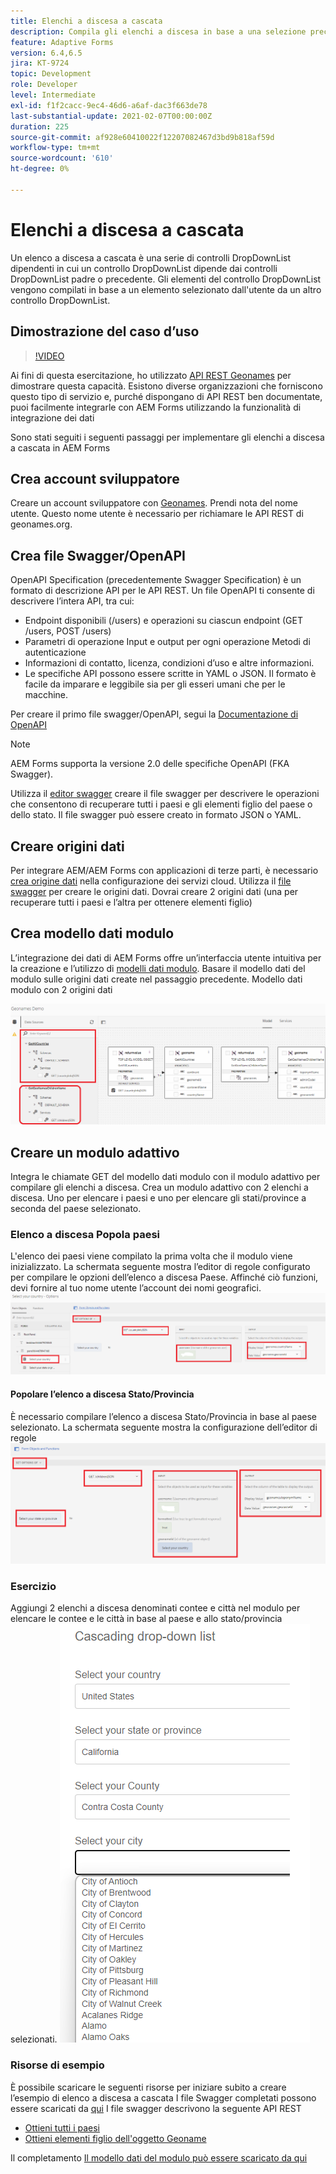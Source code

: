 ```yaml
---
title: Elenchi a discesa a cascata
description: Compila gli elenchi a discesa in base a una selezione precedente.
feature: Adaptive Forms
version: 6.4,6.5
jira: KT-9724
topic: Development
role: Developer
level: Intermediate
exl-id: f1f2cacc-9ec4-46d6-a6af-dac3f663de78
last-substantial-update: 2021-02-07T00:00:00Z
duration: 225
source-git-commit: af928e60410022f12207082467d3bd9b818af59d
workflow-type: tm+mt
source-wordcount: '610'
ht-degree: 0%

---
```


# Elenchi a discesa a cascata

Un elenco a discesa a cascata è una serie di controlli DropDownList dipendenti in cui un controllo DropDownList dipende dai controlli DropDownList padre o precedente. Gli elementi del controllo DropDownList vengono compilati in base a un elemento selezionato dall&#39;utente da un altro controllo DropDownList.

## Dimostrazione del caso d’uso

>[!VIDEO](https://video.tv.adobe.com/v/340344?quality=12&learn=on)

Ai fini di questa esercitazione, ho utilizzato [API REST Geonames](http://api.geonames.org/) per dimostrare questa capacità.
Esistono diverse organizzazioni che forniscono questo tipo di servizio e, purché dispongano di API REST ben documentate, puoi facilmente integrarle con AEM Forms utilizzando la funzionalità di integrazione dei dati

Sono stati seguiti i seguenti passaggi per implementare gli elenchi a discesa a cascata in AEM Forms

## Crea account sviluppatore

Creare un account sviluppatore con [Geonames](https://www.geonames.org/login). Prendi nota del nome utente. Questo nome utente è necessario per richiamare le API REST di geonames.org.

## Crea file Swagger/OpenAPI

OpenAPI Specification (precedentemente Swagger Specification) è un formato di descrizione API per le API REST. Un file OpenAPI ti consente di descrivere l’intera API, tra cui:

* Endpoint disponibili (/users) e operazioni su ciascun endpoint (GET /users, POST /users)
* Parametri di operazione Input e output per ogni operazione Metodi di autenticazione
* Informazioni di contatto, licenza, condizioni d’uso e altre informazioni.
* Le specifiche API possono essere scritte in YAML o JSON. Il formato è facile da imparare e leggibile sia per gli esseri umani che per le macchine.

Per creare il primo file swagger/OpenAPI, segui la [Documentazione di OpenAPI](https://swagger.io/docs/specification/2-0/basic-structure/)

>[!NOTE]
> AEM Forms supporta la versione 2.0 delle specifiche OpenAPI (FKA Swagger).

Utilizza il [editor swagger](https://editor.swagger.io/) creare il file swagger per descrivere le operazioni che consentono di recuperare tutti i paesi e gli elementi figlio del paese o dello stato. Il file swagger può essere creato in formato JSON o YAML.

## Creare origini dati

Per integrare AEM/AEM Forms con applicazioni di terze parti, è necessario [crea origine dati](https://experienceleague.adobe.com/docs/experience-manager-learn/forms/ic-web-channel-tutorial/parttwo.html) nella configurazione dei servizi cloud. Utilizza il [file swagger](assets/geonames-swagger-files.zip) per creare le origini dati.
Dovrai creare 2 origini dati (una per recuperare tutti i paesi e l’altra per ottenere elementi figlio)


## Crea modello dati modulo

L’integrazione dei dati di AEM Forms offre un’interfaccia utente intuitiva per la creazione e l’utilizzo di [modelli dati modulo](https://experienceleague.adobe.com/docs/experience-manager-65/forms/form-data-model/create-form-data-models.html). Basare il modello dati del modulo sulle origini dati create nel passaggio precedente. Modello dati modulo con 2 origini dati

![fdm](assets/geonames-fdm.png)


## Creare un modulo adattivo

Integra le chiamate GET del modello dati modulo con il modulo adattivo per compilare gli elenchi a discesa.
Crea un modulo adattivo con 2 elenchi a discesa. Uno per elencare i paesi e uno per elencare gli stati/province a seconda del paese selezionato.

### Elenco a discesa Popola paesi

L&#39;elenco dei paesi viene compilato la prima volta che il modulo viene inizializzato. La schermata seguente mostra l’editor di regole configurato per compilare le opzioni dell’elenco a discesa Paese. Affinché ciò funzioni, devi fornire al tuo nome utente l’account dei nomi geografici.
![get-countries](assets/get-countries-rule-editor.png)

#### Popolare l’elenco a discesa Stato/Provincia

È necessario compilare l’elenco a discesa Stato/Provincia in base al paese selezionato. La schermata seguente mostra la configurazione dell’editor di regole
![state-province-options](assets/state-province-options.png)

### Esercizio

Aggiungi 2 elenchi a discesa denominati contee e città nel modulo per elencare le contee e le città in base al paese e allo stato/provincia selezionati.
![esercizio](assets/cascading-drop-down-exercise.png)


### Risorse di esempio

È possibile scaricare le seguenti risorse per iniziare subito a creare l’esempio di elenco a discesa a cascata I file Swagger completati possono essere scaricati da [qui](assets/geonames-swagger-files.zip)
I file swagger descrivono la seguente API REST
* [Ottieni tutti i paesi](http://api.geonames.org/countryInfoJSON?username=yourusername)
* [Ottieni elementi figlio dell&#39;oggetto Geoname](http://api.geonames.org/children?formatted=true&amp;geonameId=6252001&amp;username=yourusername)

Il completamento [Il modello dati del modulo può essere scaricato da qui](assets/geonames-api-form-data-model.zip)
